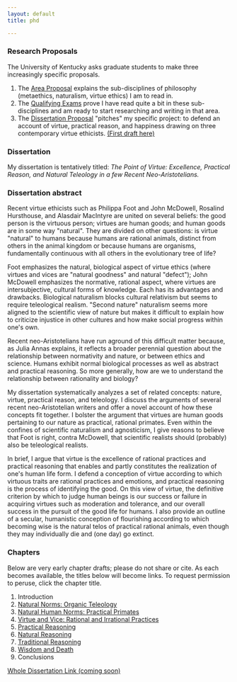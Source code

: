 ```yaml
---
layout: default
title: phd

---
```



### Research Proposals ###

The University of Kentucky asks graduate students to make three increasingly specific proposals.

1. The [Area Proposal](https://drive.google.com/file/d/0B0CYQDZ8AWu8eHVtdkY5RVFVbWs/view) explains the sub-disciplines of philosophy (metaethics, naturalism, virtue ethics) I am to read in.
2. The [Qualifying Exams](https://drive.google.com/file/d/0B0CYQDZ8AWu8Y21MZnVxR1g3cFU/view) prove I have read quite a bit in these sub-disciplines and am ready to start researching and writing in that area. 
3. The [Dissertation Proposal](/janpreface) "pitches" my specific project: to defend an account of virtue, practical reason, and happiness drawing on three  contemporary virtue ethicists. [(First draft here)](https://drive.google.com/file/d/0B0CYQDZ8AWu8ZWpPVG5lS2V4RGM/view)

### Dissertation

My dissertation is tentatively titled: *The Point of Virtue: Excellence, Practical Reason, and Natural Teleology in a few Recent Neo-Aristotelians.*



### Dissertation abstract

Recent virtue ethicists such as Philippa Foot and John McDowell, Rosalind Hursthouse, and Alasdair MacIntyre are united on several beliefs: the good person is the virtuous person; virtues are human goods; and human goods are in some way "natural". They are divided on other questions: is virtue "natural" to humans because humans are rational animals, distinct from others in the animal kingdom or because humans are organisms, fundamentally continuous with all others in the evolutionary tree of life? 

Foot emphasizes the natural, biological aspect of virtue ethics (where virtues and vices are "natural goodness" and natural "defect"); John McDowell emphasizes the normative, rational aspect, where virtues are intersubjective, cultural forms of knowledge. Each has its advantages and drawbacks. Biological naturalism blocks cultural relativism but seems to require teleological realism.  "Second nature" naturalism seems more aligned to the scientific view of nature but makes it difficult to explain how to criticize injustice in other cultures and how make social progress within one's own. 

Recent neo-Aristotelians have run aground of this difficult matter because, as Julia Annas explains, it reflects a broader perennial question about the relationship between normativity and nature, or between ethics and science. Humans exhibit normal biological processes as well as abstract and practical reasoning. So more generally, how are we to understand the relationship between rationality and biology?

My dissertation systematically analyzes a set of related concepts: nature, virtue, practical reason, and teleology. I discuss the arguments of several recent neo-Aristotelian writers and offer a novel account of how these concepts fit together. I bolster the argument that virtues are human goods pertaining to our nature as practical, rational primates. Even within the confines of scientific naturalism and agnosticism, I give reasons to believe that Foot is right, contra McDowell, that scientific realists should (probably) also be teleological realists. 

In brief,  I argue that virtue is the excellence of rational practices and practical reasoning that enables and partly constitutes the realization of one's human life form. I defend a conception of virtue according to which virtuous traits are rational practices and emotions, and practical reasoning is the process of identifying the good. On this view of virtue, the definitive criterion by which to judge human beings is our success or failure in acquiring virtues such as moderation and tolerance, and our overall success in the pursuit of the good life for humans. I also provide an outline of a secular, humanistic conception of flourishing according to which becoming wise is the natural telos of practical rational animals, even though they may individually die and (one day) go extinct. 

### Chapters

Below are very early chapter drafts; please do not share or cite. As each becomes available, the titles below will become links. To request permission to peruse, click the chapter title.

1. Introduction
2. [Natural Norms: Organic Teleology](/https://www.academia.edu/26571534/Natural_Norms)
3. [Natural Human Norms: Practical Primates](/phdrequest)
4. [Virtue and Vice: Rational and Irrational Practices](/phdrequest)
5. [Practical Reasoning](/phdrequest)
6. [Natural Reasoning](/phdrequest)
7. [Traditional Reasoning](/phdrequest)
8. [Wisdom and Death](/phdrequest)
9. Conclusions


[Whole Dissertation Link (coming soon)](/phdrequest)
